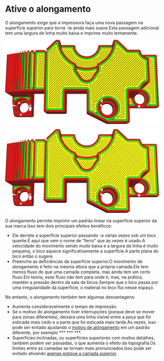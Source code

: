 Ative o alongamento
====
O alongamento exige que a impressora faça uma nova passagem na superfície superior para torná -la ainda mais suave.Esta passagem adicional tem uma largura de linha muito baixa e imprime muito lentamente.

![Uma impressão normal, vista na face superior](../../../articles/images/ironing_enabled_disabled.png)

![Com o alongamento ativado, observe as linhas finas na parte superior.](../../../articles/images/ironing_enabled_enabled.png)

O alongamento permite imprimir um padrão linear na superfície superior da sua marca.Isso tem dois principais efeitos benéficos:
* Ele derrete a superfície superior passando -a várias vezes sob um bico quente.É aqui que vem o nome de "ferro" que às vezes é usado.A velocidade do movimento sendo muito baixa e a largura da linha é muito pequena, o bico aquece significativamente a superfície.A parte plana do bico então o sugere.
* Preenche as deficiências da superfície superior.O movimento de alongamento é feito na mesma altura que a própria camada.Ele tem menos fluxo do que uma camada completa, mas ainda tem um certo fluxo.Em teoria, esse fluxo não tem para onde ir, mas, na prática, mantém a pressão dentro da sala de bicos.Sempre que o bico passa por uma irregularidade da superfície, o material no bico flui nesse espaço.

No entanto, o alongamento também tem algumas desvantagens:
* Aumenta consideravelmente o tempo de impressão.
* Se o motivo do alongamento tiver interrupções (porque deve se mover para zonas diferentes), deixará uma linha visível entre a peça que foi esticada mais cedo e a parte que foi esticada mais tarde.Às vezes, isso pode ser evitado ajustando o [motivo de alongamento](ferroing_pattern.md) em um padrão diferente, por exemplo *** *** ***.
* Superfícies inclinadas, ou superfícies superiores com muitos detalhes, também podem ser passadas, o que aumenta o efeito da topografia.Os limites entre as camadas se tornam mais pronunciados.Isso pode ser evitado ativando [apenas estique a camada superior](ferroing_only_highest_layer.md).